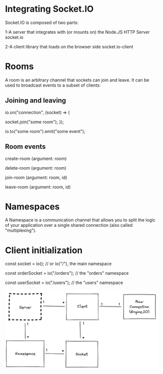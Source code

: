 
# Integrating Socket.IO
Socket.IO is composed of two parts:

1-A server that integrates with (or mounts on) the Node.JS HTTP Server socket.io

2-A client library that loads on the browser side socket.io-client

# Rooms

A room is an arbitrary channel that sockets can join and leave. It can be used to broadcast events to a subset of clients:

## Joining and leaving

io.on("connection", (socket) => {

  socket.join("some room");
});

io.to("some room").emit("some event");

## Room events

create-room (argument: room)

delete-room (argument: room)

join-room (argument: room, id)

leave-room (argument: room, id)

# Namespaces

A Namespace is a communication channel that allows you to split the logic of your application over a single shared connection (also called "multiplexing").

# Client initialization

const socket = io(); // or io("/"), the main namespace

const orderSocket = io("/orders"); // the "orders" namespace

const userSocket = io("/users"); // the "users" namespace

![](./image//namespace2.png)